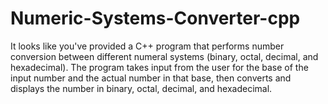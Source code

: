 # Numeric-Systems-Converter-cpp
 It looks like you've provided a C++ program that performs number conversion between different numeral systems (binary, octal, decimal, and hexadecimal). The program takes input from the user for the base of the input number and the actual number in that base, then converts and displays the number in binary, octal, decimal, and hexadecimal.  
